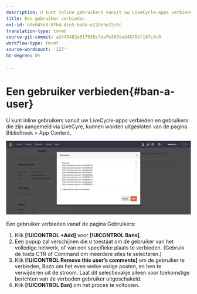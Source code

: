 ```yaml
---
description: U kunt inline gebruikers vanuit uw LiveCycle-apps verbieden en gebruikers die zijn aangemeld via LiveCyre, kunnen worden uitgesloten van de pagina Bibliotheek > App Content.
title: Een gebruiker verbieden
exl-id: b9e045d8-0fb4-4ce5-ba0a-e22de5e22c6c
translation-type: tm+mt
source-git-commit: a2449482e617939cfda7e367da34875bf187c4c9
workflow-type: tm+mt
source-wordcount: '127'
ht-degree: 0%

---
```


# Een gebruiker verbieden{#ban-a-user}

U kunt inline gebruikers vanuit uw LiveCycle-apps verbieden en gebruikers die zijn aangemeld via LiveCyre, kunnen worden uitgesloten van de pagina Bibliotheek > App Content.

![](assets/UsersBan2-1024x409.png)

Een gebruiker verbieden vanaf de pagina Gebruikers:

1. Klik **[!UICONTROL +Add]** voor **[!UICONTROL Bans]**.
1. Een popup zal verschijnen die u toestaat om de gebruiker van het volledige netwerk, of van een specifieke plaats te verbieden. (Gebruik de toets CTR of Command om meerdere sites te selecteren.)
1. Klik **[!UICONTROL Remove this user’s comments]** om de gebruiker te verbieden, Bozo om het even welke vorige posten, en hen te verwijderen uit de stroom. Laat dit selectievakje alleen voor toekomstige berichten van de verboden gebruiker uitgeschakeld.
1. Klik **[!UICONTROL Ban]** om het proces te voltooien.

